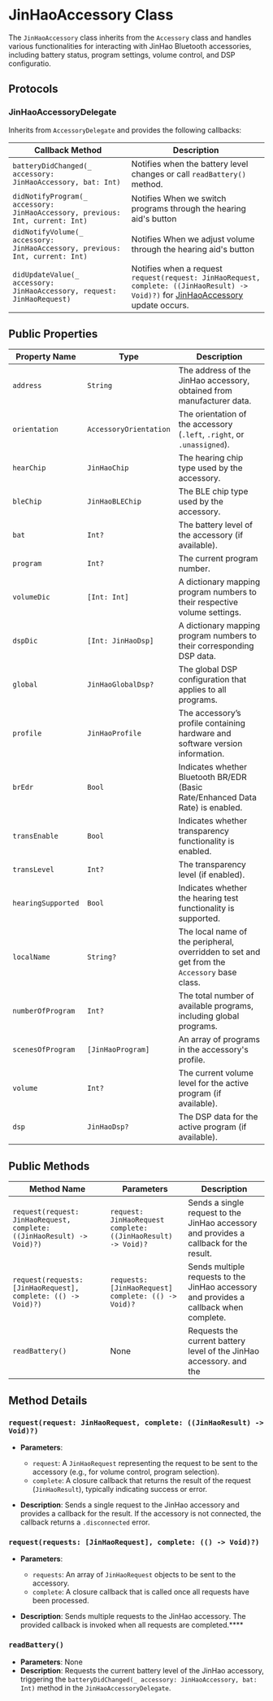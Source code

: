 # JinHaoAccessory Class

The `JinHaoAccessory` class inherits from the `Accessory` class and handles various functionalities for interacting with JinHao Bluetooth accessories, including battery status, program settings, volume control, and DSP configuratio.

## Protocols

### JinHaoAccessoryDelegate
Inherits from `AccessoryDelegate` and provides the following callbacks:

| Callback Method                                                                 | Description                                                                  |
| -------------------------------------------------------------------------------- | ---------------------------------------------------------------------------- |
| `batteryDidChanged(_ accessory: JinHaoAccessory, bat: Int)`                       | Notifies when the battery level changes or call `readBattery()` method.                                     |
| `didNotifyProgram(_ accessory: JinHaoAccessory, previous: Int, current: Int)`     | Notifies When we switch programs through the hearing aid's button
| `didNotifyVolume(_ accessory: JinHaoAccessory, previous: Int, current: Int)`      | Notifies When we adjust volume through the hearing aid's button
| `didUpdateValue(_ accessory: JinHaoAccessory, request: JinHaoRequest)`            | Notifies when a request `request(request: JinHaoRequest, complete: ((JinHaoResult) -> Void)?)` for [JinHaoAccessory](#jinhaoaccessory-class) update occurs.                                        |

## Public Properties

| Property Name        | Type                               | Description                                                                  |
| -------------------- | ---------------------------------- | ---------------------------------------------------------------------------- |
| `address`            | `String`                           | The address of the JinHao accessory, obtained from manufacturer data.        |
| `orientation`        | `AccessoryOrientation`             | The orientation of the accessory (`.left`, `.right`, or `.unassigned`).      |
| `hearChip`           | `JinHaoChip`                       | The hearing chip type used by the accessory.                                 |
| `bleChip`            | `JinHaoBLEChip`                    | The BLE chip type used by the accessory.                                     |
| `bat`                | `Int?`                             | The battery level of the accessory (if available).                          |
| `program`            | `Int?`                             | The current program number.                                                  |
| `volumeDic`          | `[Int: Int]`                       | A dictionary mapping program numbers to their respective volume settings.    |
| `dspDic`             | `[Int: JinHaoDsp]`                 | A dictionary mapping program numbers to their corresponding DSP data.        |
| `global`             | `JinHaoGlobalDsp?`                 | The global DSP configuration that applies to all programs.                  |
| `profile`            | `JinHaoProfile`                    | The accessory’s profile containing hardware and software version information.|
| `brEdr`              | `Bool`                             | Indicates whether Bluetooth BR/EDR (Basic Rate/Enhanced Data Rate) is enabled. |
| `transEnable`        | `Bool`                             | Indicates whether transparency functionality is enabled.                    |
| `transLevel`         | `Int?`                             | The transparency level (if enabled).                                         |
| `hearingSupported`   | `Bool`                             | Indicates whether the hearing test functionality is supported.              |
| `localName`          | `String?`                          | The local name of the peripheral, overridden to set and get from the `Accessory` base class. |
| `numberOfProgram`    | `Int?`                             | The total number of available programs, including global programs.           |
| `scenesOfProgram`    | `[JinHaoProgram]`                  | An array of programs in the accessory's profile.                             |
| `volume`             | `Int?`                             | The current volume level for the active program (if available).              |
| `dsp`                | `JinHaoDsp?`                       | The DSP data for the active program (if available).                          |

## Public Methods

| Method Name                                                 | Parameters                                                        | Description                                                                 |
| ----------------------------------------------------------- | ---------------------------------------------------------------- | --------------------------------------------------------------------------- |
| `request(request: JinHaoRequest, complete: ((JinHaoResult) -> Void)?)` | `request: JinHaoRequest`<br> `complete: ((JinHaoResult) -> Void)?` | Sends a single request to the JinHao accessory and provides a callback for the result. |
| `request(requests: [JinHaoRequest], complete: (() -> Void)?)` | `requests: [JinHaoRequest]`<br> `complete: (() -> Void)?`         | Sends multiple requests to the JinHao accessory and provides a callback when complete. |
| `readBattery()`                                             | None                                                             | Requests the current battery level of the JinHao accessory. and the             |

## Method Details

### `request(request: JinHaoRequest, complete: ((JinHaoResult) -> Void)?)`

- **Parameters**:
  - `request`: A `JinHaoRequest` representing the request to be sent to the accessory (e.g., for volume control, program selection).
  - `complete`: A closure callback that returns the result of the request (`JinHaoResult`), typically indicating success or error.

- **Description**: Sends a single request to the JinHao accessory and provides a callback for the result. If the accessory is not connected, the callback returns a `.disconnected` error.

### `request(requests: [JinHaoRequest], complete: (() -> Void)?)`

- **Parameters**:
  - `requests`: An array of `JinHaoRequest` objects to be sent to the accessory.
  - `complete`: A closure callback that is called once all requests have been processed.

- **Description**: Sends multiple requests to the JinHao accessory. The provided callback is invoked when all requests are completed.****

### `readBattery()`

- **Parameters**: None
- **Description**: Requests the current battery level of the JinHao accessory, triggering the `batteryDidChanged(_ accessory: JinHaoAccessory, bat: Int)` method in the `JinHaoAccessoryDelegate`.

